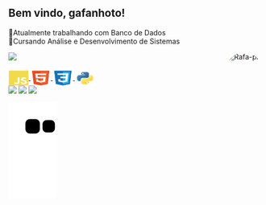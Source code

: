 <h2> Bem vindo, gafanhoto! </h2>

🔹Atualmente trabalhando com Banco de Dados 
<br>
🔹Cursando Análise e Desenvolvimento de Sistemas 

<div align="left">
    
  <a href="https://github.com/guzzer">
  <img height="160em" src="https://github-readme-stats.vercel.app/api?username=guzzer&show_icons=true&theme=dark&include_all_commits=true&count_private=true"/>
   <img align="right" alt="Rafa-pic" height="160" style="border-radius:50px;" src="http://github-readme-streak-stats.herokuapp.com?user=GUZZER&theme=dark&hide_border=verdadeiro&locale=pt-br)](https://git.io/streak-stats"
    </div>
<div style="display: inline_block"><br>
  <img align="center" alt="Guzzer-Js" height="30" width="40" src="https://raw.githubusercontent.com/devicons/devicon/master/icons/javascript/javascript-plain.svg">
  <img align="center" alt="Guzzer-HTML" height="30" width="40" src="https://raw.githubusercontent.com/devicons/devicon/master/icons/html5/html5-original.svg">
  <img align="center" alt="Guzzer-CSS" height="30" width="40" src="https://raw.githubusercontent.com/devicons/devicon/master/icons/css3/css3-original.svg">
  <img align="center" alt="Guzzer-Python" height="30" width="40" src="https://raw.githubusercontent.com/devicons/devicon/master/icons/python/python-original.svg">
 </div>
  
  <div> 
   <a href="https://www.instagram.com/gustav0_ferre1ra/" target="_blank"><img src="https://img.shields.io/badge/-Instagram-%23E4405F?style=for-the-badge&logo=instagram&logoColor=white" target="_blank"></a>
  <a href = "mailto:gustavo.f.barros.09@gmail.com"><img src="https://img.shields.io/badge/-Gmail-%23333?style=for-the-badge&logo=gmail&logoColor=white" target="_blank"></a>
  <a href="https://www.linkedin.com/in/gustavo-ferreira-barros-452759184/" target="_blank"><img src="https://img.shields.io/badge/-LinkedIn-%230077B5?style=for-the-badge&logo=linkedin&logoColor=white" target="_blank"></a> 
 
  ![Snake animation](https://github.com/rafaballerini/rafaballerini/blob/output/github-contribution-grid-snake.svg)
 
</div>
